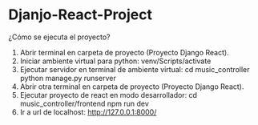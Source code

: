 # Djanjo-React-Project

¿Cómo se ejecuta el proyecto?

1. Abrir terminal en carpeta de proyecto (Proyecto Django React).
2. Iniciar ambiente virtual para python:
   venv/Scripts/activate
3. Ejecutar servidor en terminal de ambiente virtual:
   cd music_controller
   python manage.py runserver
4. Abrir otra terminal en carpeta de proyecto (Proyecto Django React).
5. Ejecutar proyecto de react en modo desarrollador:
   cd music_controller/frontend
   npm run dev
6. Ir a url de localhost:
   http://127.0.0.1:8000/
   
